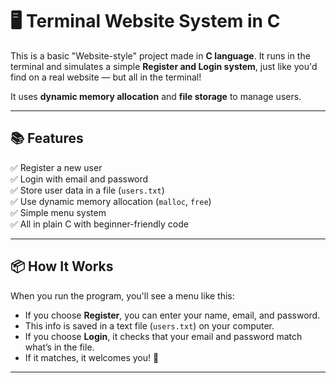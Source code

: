 # 🖥️ Terminal Website System in C

This is a basic "Website-style" project made in **C language**. It runs in the terminal and simulates a simple **Register and Login system**, just like you'd find on a real website — but all in the terminal!

It uses **dynamic memory allocation** and **file storage** to manage users.

---

## 📚 Features

✅ Register a new user  
✅ Login with email and password  
✅ Store user data in a file (`users.txt`)  
✅ Use dynamic memory allocation (`malloc`, `free`)  
✅ Simple menu system  
✅ All in plain C with beginner-friendly code  

---

## 📦 How It Works

When you run the program, you'll see a menu like this:


- If you choose **Register**, you can enter your name, email, and password.
- This info is saved in a text file (`users.txt`) on your computer.
- If you choose **Login**, it checks that your email and password match what’s in the file.
- If it matches, it welcomes you! 🎉

---

